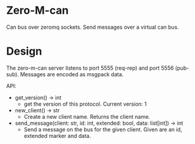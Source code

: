 

# Zero-M-can

Can bus over zeromq sockets. Send messages over a virtual can bus.

# Design

The zero-m-can server listens to port 5555 (req-rep) and port 5556 (pub-sub). Messages are encoded
as msgpack data.

API:
- get_version() -> int
   - get the version of this protocol. Current version: 1
- new_client() -> str
   - Create a new client name. Returns the client name.
- send_message(client: str, id: int, extended: bool, data: list[int]) -> int
   - Send a message on the bus for the given client. Given are an id, extended marker and data.

